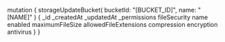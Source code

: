 mutation {
    storageUpdateBucket(
        bucketId: "[BUCKET_ID]",
        name: "[NAME]"
    ) {
        _id
        _createdAt
        _updatedAt
        _permissions
        fileSecurity
        name
        enabled
        maximumFileSize
        allowedFileExtensions
        compression
        encryption
        antivirus
    }
}
